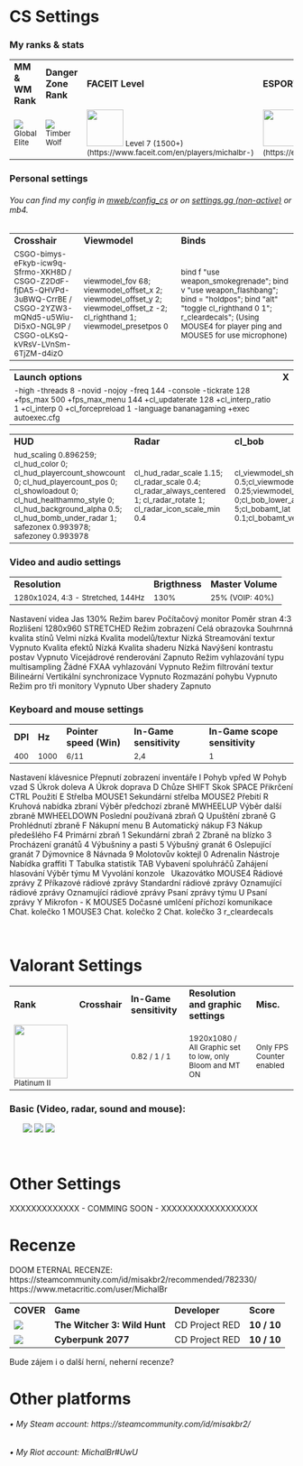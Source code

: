 <h1>CS Settings</h1>

<h3>My ranks & stats</h3>
<table>
<tr><td><b>MM & WM Rank</b></td><td><b>Danger Zone Rank</b></td><td><b>FACEIT Level</b></td><td><b>ESPORTAL Level</b></td></tr>
<tr><td><small><img src="https://totalcsgo.com/image/ranks/skillgroup18.png">Global Elite</small></td><td><small><img src="https://csgo-ranks.com/wp-content/uploads/sites/12/2020/07/danger-zone-rank-timber-wolf.png"> Timber Wolf</small></td><td><small> <img src="https://fluvi.s3.eu-central-1.amazonaws.com/3OV-XYBHhEq.png" weight="65" height="65"> Level 7 (1500+) (https://www.faceit.com/en/players/michalbr-)</small></td><td><small> <img src="https://broomingboost.net/wp-content/uploads/2021/08/esportal-boost.png" weight="65" height="65"> Elite 1 (https://esportal.com/en/profile/michalbr)</small></td></tr>
</table>

<h3>Personal settings</h3> 
<h6>You can find my config in <a href="https://github.com/TheMichalBr/mweb/tree/main/config_cs">mweb/config_cs</a> or on <a href="https://settings.gg/misakbr2">settings.gg (non-active)</a> or mb4.</h6>
<table>
<tr><td><b>Crosshair</b></td><td><b>Viewmodel</b></td><td><b>Binds</b></td></tr>
<tr><td><small>CSGO-bimys-eFkyb-icw9q-Sfrmo-XKH8D / CSGO-Z2DdF-fjDA5-QHVPd-3uBWQ-CrrBE / CSGO-2YZW3-mQNd5-u5Wiu-Di5xO-NGL9P / CSGO-oLKsQ-kVRsV-LVnSm-6TjZM-d4izO</small></td><td><small>viewmodel_fov 68; viewmodel_offset_x 2; viewmodel_offset_y 2; viewmodel_offset_z -2; cl_righthand 1; viewmodel_presetpos 0</small></td><td><small>bind f "use weapon_smokegrenade"; bind v "use weapon_flashbang"; bind = "holdpos"; bind "alt" "toggle cl_righthand 0 1"; r_cleardecals"; (Using MOUSE4 for player ping and MOUSE5 for use microphone)</small></td></tr>
</table>
<table>
<tr><td><b>Launch options</b></td><td><b>X</b></td></tr>
<tr><td><small>-high -threads 8 -novid -nojoy -freq 144 -console -tickrate 128 +fps_max 500 +fps_max_menu 144 +cl_updaterate 128 +cl_interp_ratio 1 +cl_interp 0 +cl_forcepreload 1 -language bananagaming +exec autoexec.cfg</small></td><td><small>  </small></td></tr>
</table>
<table>
<tr><td><b>HUD</b></td><td><b>Radar</b></td><td><b>cl_bob</b></td></tr>
<tr><td><small>hud_scaling 0.896259; cl_hud_color 0; cl_hud_playercount_showcount 0; cl_hud_playercount_pos 0; cl_showloadout 0; cl_hud_healthammo_style 0; cl_hud_background_alpha 0.5; cl_hud_bomb_under_radar 1; safezonex 0.993978; safezoney 0.993978</small></td><td><small>cl_hud_radar_scale 1.15; cl_radar_scale 0.4; cl_radar_always_centered 1; cl_radar_rotate 1; cl_radar_icon_scale_min 0.4</small></td><td><small>cl_viewmodel_shift_left_amt 0.5;cl_viewmodel_shift_right_amt 0.25;viewmodel_recoil 0;cl_bob_lower_amt 5;cl_bobamt_lat 0.1;cl_bobamt_vert 0.1</small></td></tr>
</table>

<h3>Video and audio settings</h3>
<table>
<tr><td><b>Resolution</b></td><td><b>Brigthness</b></td><td><b>Master Volume</b></td></tr>
<tr><td><small>1280x1024, 4:3 - Stretched, 144Hz </small></td><td><small>130%</small></td><td><small>25% (VOIP: 40%)</small></td></tr>
</table>

Nastavení videa
Jas
130%
Režim barev
Počítačový monitor
Poměr stran
4:3
Rozlišení
1280x960 STRETCHED
Režim zobrazení
Celá obrazovka
Souhrnná kvalita stínů
Velmi nízká
Kvalita modelů/textur
Nízká
Streamování textur
Vypnuto
Kvalita efektů
Nízká
Kvalita shaderu
Nízká
Navýšení kontrastu postav
Vypnuto
Vícejádrové renderování
Zapnuto
Režim vyhlazování typu multisampling
Žádné
FXAA vyhlazování
Vypnuto
Režim filtrování textur
Bilineární
Vertikální synchronizace
Vypnuto
Rozmazání pohybu
Vypnuto
Režim pro tři monitory
Vypnuto
Uber shadery
Zapnuto

<h3>Keyboard and mouse settings</h3>
<table>
<tr><td><b>DPI</b></td><td><b>Hz</b></td><td><b>Pointer speed (Win)</b></td><td><b>In-Game sensitivity</b></td><td><b>In-Game scope sensitivity</b></td></tr>
<tr><td><small>400</small></td><td><small>1000</small></td><td><small>6/11</small></td><td><small>2,4</small></td><td><small>1</small></td></tr>
</table>

Nastavení klávesnice
Přepnutí zobrazení inventáře
I
Pohyb vpřed
W
Pohyb vzad
S
Úkrok doleva
A
Úkrok doprava
D
Chůze
SHIFT
Skok
SPACE
Přikrčení
CTRL
Použití
E
Střelba
MOUSE1
Sekundární střelba
MOUSE2
Přebití
R
Kruhová nabídka zbraní
Výběr předchozí zbraně
MWHEELUP
Výběr další zbraně
MWHEELDOWN
Poslední používaná zbraň
Q
Upuštění zbraně
G
Prohlédnutí zbraně
F
Nákupní menu
B
Automatický nákup
F3
Nákup předešlého
F4
Primární zbraň
1
Sekundární zbraň
2
Zbraně na blízko
3
Procházení granátů
4
Výbušniny a pasti
5
Výbušný granát
6
Oslepující granát
7
Dýmovnice
8
Návnada
9
Molotovův koktejl
0
Adrenalin
Nástroje
Nabídka graffiti
T
Tabulka statistik
TAB
Vybavení spoluhráčů
Zahájení hlasování
Výběr týmu
M
Vyvolání konzole`
`
Ukazovátko
MOUSE4
Rádiové zprávy
Z
Příkazové rádiové zprávy
Standardní rádiové zprávy
Oznamující rádiové zprávy
Oznamující rádiové zprávy
Psaní zprávy týmu
U
Psaní zprávy
Y
Mikrofon - K
MOUSE5
Dočasné umlčení příchozí komunikace
Chat. kolečko 1
MOUSE3
Chat. kolečko 2
Chat. kolečko 3
r_cleardecals

<br>
<h1>Valorant Settings</h1>

<table>
<tr><td><b>Rank</b></td><td><b>Crosshair</b></td><td><b>In-Game sensitivity</b></td><td><b>Resolution and graphic settings</b></td><td><b>Misc.</b></td></tr>
<tr><td><small><img src="https://legendboost.com/images/valorant/ranks/rank-5-1-fc0f86e94fd8494b796161d92c9cf66b.png?vsn=d" weight="95" height="95"></img> Platinum II</small></td><td><small>  </small></td><td><small>0.82 / 1 / 1</small></td><td><small>1920x1080 / All Graphic set to low, only Bloom and MT ON</small></td><td><small>Only FPS Counter enabled</small></td></tr>
</table>

<h3>Basic (Video, radar, sound and mouse):</h3>
<ul>
  <img src="https://lh3.googleusercontent.com/drive-viewer/AAOQEOTb8QrQxj1AI-O3USeBVaemsYGPXxOl2VKEaS4UrtJoj2WFc8t5HW_dEbDdc95MgxQrexcP6Wd6mlBgYYLcVYYp5Oar1Q=w1920-h961"></img>
  <img src="https://lh3.googleusercontent.com/drive-viewer/AFDK6gOBFyo2UkPrGUf96FJDIv-m4uSlLDzoB_KwB5kSRGR8jvlzPsEj-QaxJ-u4c3AvCVx6QWQ5QhQNd_burm2yRG4N7jP_Zw=w1543-h653"></img>
  <img src="https://lh3.googleusercontent.com/drive-viewer/AFDK6gMPTIyrexcy6Nll2NP9wYKKUXbzTGtjMHDzoavMzcnuEmcm1nSJfx7EFA-wCekXF9PHkCCCBxu0UbYfuNUgv9RCyvDkQA=w1543-h653"></img>
</ul>

<br>
<h1>Other Settings</h1>
XXXXXXXXXXXXX - COMMING SOON - XXXXXXXXXXXXXXXXXX



<h1>Recenze</h1>
DOOM ETERNAL RECENZE: https://steamcommunity.com/id/misakbr2/recommended/782330/
https://www.metacritic.com/user/MichalBr

<table>
<tr><td><b>COVER</b></td><td><b>Game</b></td><td><b>Developer</b></td><td><b>Score</b></td></tr>
<tr><td><small><img src="https://static.metacritic.com/images/products/games/9/562c989431810e6aac45b6164ae0bfca-53.jpg"></small></td><td><b>The Witcher 3: Wild Hunt</b></td><td>CD Project RED</td><td><b>10 / 10</b></td></tr>

<tr><td><small><img src="https://static.metacritic.com/images/products/games/9/e6f3e91d6de4757b3a81886b520b5739-53.jpg"></small></td><td><b>Cyberpunk 2077</b></td><td>CD Project RED</td><td><b>10 / 10</b></td></tr>
</table>
Bude zájem i o další herní, neherní recenze?




<h1> Other platforms </h1>
<h6>• My Steam account: https://steamcommunity.com/id/misakbr2/</h6>
<h6>• My Riot account: MichalBr#UwU</h6><br>
